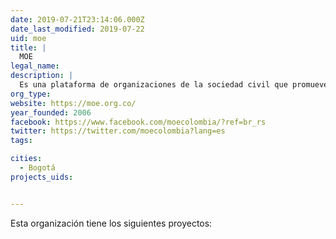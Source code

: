 ```yaml
---
date: 2019-07-21T23:14:06.000Z
date_last_modified: 2019-07-22
uid: moe
title: |
  MOE
legal_name: 
description: |
  Es una plataforma de organizaciones de la sociedad civil que promueve el ejercicio de los derechos civiles y políticos de la ciudadanía, fomentando la participación y la democracia por medio de monitoreo y observación electoral.
org_type: 
website: https://moe.org.co/
year_founded: 2006
facebook: https://www.facebook.com/moecolombia/?ref=br_rs
twitter: https://twitter.com/moecolombia?lang=es
tags:

cities: 
  - Bogotá
projects_uids:


---
```


Esta organización tiene los siguientes proyectos:


